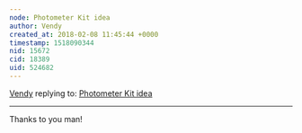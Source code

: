 ```yaml
---
node: Photometer Kit idea 
author: Vendy
created_at: 2018-02-08 11:45:44 +0000
timestamp: 1518090344
nid: 15672
cid: 18389
uid: 524682
---
```




[Vendy](../profile/Vendy) replying to: [Photometer Kit idea ](../notes/programmer1200/02-03-2018/photometer-kit-idea)

----
Thanks to you man!